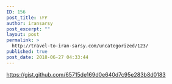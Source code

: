 ```yaml
---
ID: 156
post_title: ۱۲۳
author: iransarsy
post_excerpt: ""
layout: post
permalink: >
  http://travel-to-iran-sarsy.com/uncategorized/123/
published: true
post_date: 2018-06-27 04:33:44
---
```

https://gist.github.com/65715de169d0e640d7c95e283b8d0183